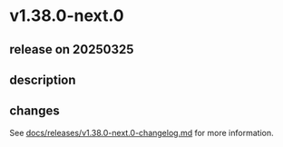 # v1.38.0-next.0

## release on 20250325

## description

## changes

See <a href="https://github.com/backstage/backstage/blob/master/docs/releases/v1.38.0-next.0-changelog.md">docs/releases/v1.38.0-next.0-changelog.md</a> for more information.

